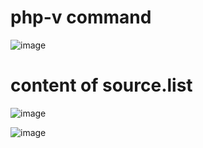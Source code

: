 
# php-v command

![image](https://user-images.githubusercontent.com/112669045/198213317-cbf0ccea-3d77-4f05-86b4-f7746a1f597e.png)

# content of source.list

![image](https://user-images.githubusercontent.com/112669045/198213581-ea30dd27-e2fd-4eee-abd1-e72156812f58.png)

![image](https://user-images.githubusercontent.com/112669045/198213772-51544340-ef4d-4319-ac6f-7e2e9642e8d7.png)